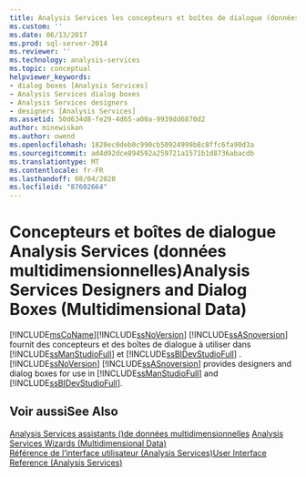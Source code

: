 ```yaml
---
title: Analysis Services les concepteurs et boîtes de dialogue (données multidimensionnelles) | Microsoft Docs
ms.custom: ''
ms.date: 06/13/2017
ms.prod: sql-server-2014
ms.reviewer: ''
ms.technology: analysis-services
ms.topic: conceptual
helpviewer_keywords:
- dialog boxes [Analysis Services]
- Analysis Services dialog boxes
- Analysis Services designers
- designers [Analysis Services]
ms.assetid: 50d634d8-fe29-4d65-a00a-9939dd6870d2
author: minewiskan
ms.author: owend
ms.openlocfilehash: 1820ec0deb0c990cb50924999b8c8ffc6fa90d3a
ms.sourcegitcommit: ad4d92dce894592a259721a1571b1d8736abacdb
ms.translationtype: MT
ms.contentlocale: fr-FR
ms.lasthandoff: 08/04/2020
ms.locfileid: "87602664"
---
```

# <a name="analysis-services-designers-and-dialog-boxes-multidimensional-data"></a><span data-ttu-id="7f14c-102">Concepteurs et boîtes de dialogue Analysis Services (données multidimensionnelles)</span><span class="sxs-lookup"><span data-stu-id="7f14c-102">Analysis Services Designers and Dialog Boxes (Multidimensional Data)</span></span>
  [!INCLUDE[msCoName](../includes/msconame-md.md)]<span data-ttu-id="7f14c-103">[!INCLUDE[ssNoVersion](../includes/ssnoversion-md.md)] [!INCLUDE[ssASnoversion](../includes/ssasnoversion-md.md)] fournit des concepteurs et des boîtes de dialogue à utiliser dans [!INCLUDE[ssManStudioFull](../includes/ssmanstudiofull-md.md)] et [!INCLUDE[ssBIDevStudioFull](../includes/ssbidevstudiofull-md.md)] .</span><span class="sxs-lookup"><span data-stu-id="7f14c-103">[!INCLUDE[ssNoVersion](../includes/ssnoversion-md.md)] [!INCLUDE[ssASnoversion](../includes/ssasnoversion-md.md)] provides designers and dialog boxes for use in [!INCLUDE[ssManStudioFull](../includes/ssmanstudiofull-md.md)] and [!INCLUDE[ssBIDevStudioFull](../includes/ssbidevstudiofull-md.md)].</span></span>  
  
## <a name="see-also"></a><span data-ttu-id="7f14c-104">Voir aussi</span><span class="sxs-lookup"><span data-stu-id="7f14c-104">See Also</span></span>  
 <span data-ttu-id="7f14c-105">[Analysis Services assistants &#40;&#41;de données multidimensionnelles](analysis-services-wizards-multidimensional-data.md) </span><span class="sxs-lookup"><span data-stu-id="7f14c-105">[Analysis Services Wizards &#40;Multidimensional Data&#41;](analysis-services-wizards-multidimensional-data.md) </span></span>  
 [<span data-ttu-id="7f14c-106">Référence de l’interface utilisateur &#40;Analysis Services&#41;</span><span class="sxs-lookup"><span data-stu-id="7f14c-106">User Interface Reference &#40;Analysis Services&#41;</span></span>](user-interface-reference-analysis-services.md)  
  
  
